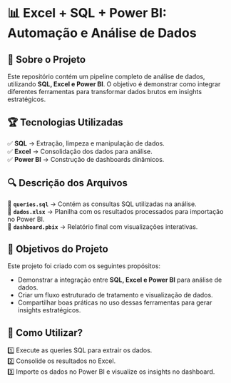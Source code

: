 # 📊 Excel + SQL + Power BI: Automação e Análise de Dados  

## 📢 Sobre o Projeto  
Este repositório contém um pipeline completo de análise de dados, utilizando **SQL, Excel e Power BI**. O objetivo é demonstrar como integrar diferentes ferramentas para transformar dados brutos em insights estratégicos.  

## 🏆 **Tecnologias Utilizadas**  
✅ **SQL** → Extração, limpeza e manipulação de dados.  
✅ **Excel** → Consolidação dos dados para análise.  
✅ **Power BI** → Construção de dashboards dinâmicos.  

## 🔍 **Descrição dos Arquivos**  
📌 **`queries.sql`** → Contém as consultas SQL utilizadas na análise.  
📌 **`dados.xlsx`** → Planilha com os resultados processados para importação no Power BI.  
📌 **`dashboard.pbix`** → Relatório final com visualizações interativas.  

## 🎯 **Objetivos do Projeto**  
Este projeto foi criado com os seguintes propósitos:  
- Demonstrar a integração entre **SQL, Excel e Power BI** para análise de dados.  
- Criar um fluxo estruturado de tratamento e visualização de dados.  
- Compartilhar boas práticas no uso dessas ferramentas para gerar insights estratégicos.  

## 🚀 **Como Utilizar?**  
1️⃣ Execute as queries SQL para extrair os dados.  
2️⃣ Consolide os resultados no Excel.  
3️⃣ Importe os dados no Power BI e visualize os insights no dashboard.  

